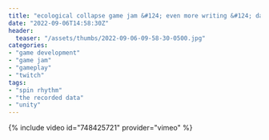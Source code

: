 ```yaml
---
title: "ecological collapse game jam &#124; even more writing &#124; day 5"
date: "2022-09-06T14:58:30Z"
header:
  teaser: "/assets/thumbs/2022-09-06-09-58-30-0500.jpg"
categories:
- "game development"
- "game jam"
- "gameplay"
- "twitch"
tags:
- "spin rhythm"
- "the recorded data"
- "unity"
---
```

{% include video id="748425721" provider="vimeo" %}
